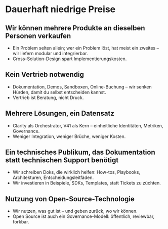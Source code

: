 # Dauerhaft niedrige Preise

## Wir können mehrere Produkte an dieselben Personen verkaufen

- Ein Problem selten allein; wer ein Problem löst, hat meist ein zweites – wir liefern modular und integrierbar.
- Cross-Solution-Design spart Implementierungskosten.

## Kein Vertrieb notwendig

- Dokumentation, Demos, Sandboxen, Online-Buchung – wir senken Hürden, damit du selbst entscheiden kannst.
- Vertrieb ist Beratung, nicht Druck.

## Mehrere Lösungen, ein Datensatz

- Clarity als Orchestrator, V41 als Kern – einheitliche Identitäten, Metriken, Governance.
- Weniger Integration, weniger Brüche, weniger Kosten.

## Ein technisches Publikum, das Dokumentation statt technischen Support benötigt

- Wir schreiben Doks, die wirklich helfen: How-tos, Playbooks, Architekturen, Entscheidungsleitfäden.
- Wir investieren in Beispiele, SDKs, Templates, statt Tickets zu züchten.

## Nutzung von Open-Source-Technologie

- Wir nutzen, was gut ist – und geben zurück, wo wir können.
- Open Source ist auch ein Governance-Modell: öffentlich, reviewbar, forkbar.
